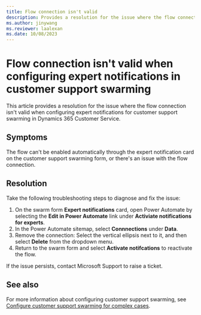 ```yaml
---
title: Flow connection isn't valid
description: Provides a resolution for the issue where the flow connection isn't valide for customer support swarming in Dynamics 365 Customer Service.
ms.author: jinywang
ms.reviewer: laalexan
ms.date: 10/08/2023
---
```

# Flow connection isn't valid when configuring expert notifications in customer support swarming

This article provides a resolution for the issue where the flow connection isn't valid when configuring expert notifications for customer support swarming in Dynamics 365 Customer Service.

## Symptoms

The flow can't be enabled automatically through the expert notification card on the customer support swarming form, or there's an issue with the flow connection.

## Resolution

Take the following troubleshooting steps to diagnose and fix the issue:

1. On the swarm form **Expert notifications** card, open Power Automate by selecting the **Edit in Power Automate** link under **Activiate notifications for experts**. 
2. In the Power Automate sitemap, select **Connnections** under **Data**.
3. Remove the connection: Select the vertical ellipsis next to it, and then select **Delete** from the dropdown menu.
4. Return to the swarm form and select **Activate notifcations** to reactivate the flow.

If the issue persists, contact Microsoft Support to raise a ticket.

## See also

For more information about configuring customer support swarming, see [Configure customer support swarming for complex cases](/dynamics365/customer-service/configure-customer-support-swarming).
